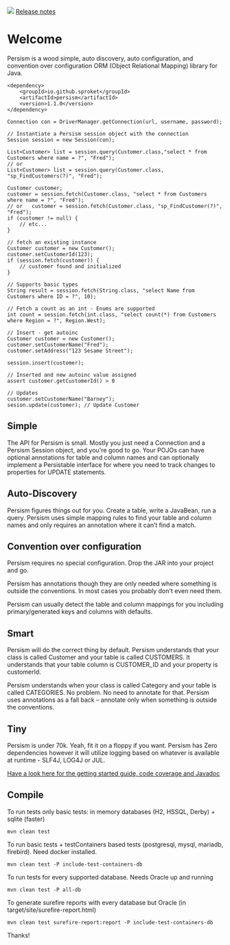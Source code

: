 ![](logo1.png) [Release notes](release-notes.md) 

# Welcome

Persism is a wood simple, auto discovery, auto configuration, and convention over configuration ORM (Object Relational Mapping) library for Java.

```
<dependency>
    <groupId>io.github.sproket</groupId>
    <artifactId>persism</artifactId>
    <version>1.1.0</version>
</dependency>
```
```
Connection con = DriverManager.getConnection(url, username, password);

// Instantiate a Persism session object with the connection
Session session = new Session(con);

List<Customer> list = session.query(Customer.class,"select * from Customers where name = ?", "Fred");
// or
List<Customer> list = session.query(Customer.class, "sp_FindCustomers(?)", "Fred");

Customer customer;
customer = session.fetch(Customer.class, "select * from Customers where name = ?", "Fred");
// or   customer = session.fetch(Customer.class, "sp_FindCustomer(?)", "Fred");
if (customer != null) {
    // etc...
}

// fetch an existing instance
Customer customer = new Customer();
customer.setCustomerId(123);
if (session.fetch(customer)) {
    // customer found and initialized
} 

// Supports basic types
String result = session.fetch(String.class, "select Name from Customers where ID = ?", 10);

// Fetch a count as an int - Enums are supported 
int count = session.fetch(int.class, "select count(*) from Customers where Region = ?", Region.West);

// Insert - get autoinc
Customer customer = new Customer();
customer.setCustomerName("Fred");
customer.setAddress("123 Sesame Street");

session.insert(customer); 

// Inserted and new autoinc value assigned 
assert customer.getCustomerId() > 0

// Updates
customer.setCustomerName("Barney");
sesion.update(customer); // Update Customer   
```
## Simple

The API for Persism is small. Mostly you just need a Connection and a Persism Session object, and you're good to go.
Your POJOs can have optional annotations for table and column names and can optionally implement a Persistable interface
for where you need to track changes to properties for UPDATE statements.

## Auto-Discovery
Persism figures things out for you. Create a table, write a JavaBean, run a query. Persism uses simple mapping rules to 
find your table and column names and only requires an annotation where it can’t find a match.

## Convention over configuration
Persism requires no special configuration. Drop the JAR into your project and go.

Persism has annotations though they are only needed where something is outside the conventions. In most cases 
you probably don't even need them.

Persism can usually detect the table and column mappings for you including primary/generated keys and columns 
with defaults.

## Smart
Persism will do the correct thing by default. Persism understands that your class is called Customer and your table
is called CUSTOMERS. It understands that your table column is CUSTOMER_ID and your property is customerId. 

Persism understands when your class is called Category and your table is called CATEGORIES. 
No problem. No need to annotate for that. Persism uses annotations as a fall back – annotate only when 
something is outside the conventions.

## Tiny
Persism is under 70k. Yeah, fit it on a floppy if you want. Persism has Zero dependencies however it will 
utilize logging based on whatever is available at runtime - SLF4J, LOG4J or JUL.

[Have a look here for the getting started guide, code coverage and Javadoc](https://sproket.github.io/Persism/)

## Compile

To run tests only basic tests: in memory databases (H2, HSSQL, Derby) + sqlite (faster)

    mvn clean test

To run basic tests + testContainers based tests (postgresql, mysql, mariadb, firebird). Need docker installed.

    mvn clean test -P include-test-containers-db

To run tests for every supported database. Needs Oracle up and running

    mvn clean test -P all-db

To generate surefire reports with every database but Oracle  (in target/site/surefire-report.html)

    mvn clean test surefire-report:report -P include-test-containers-db

Thanks!

